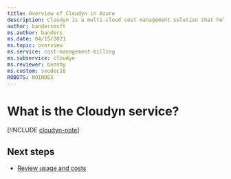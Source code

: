 ```yaml
---
title: Overview of Cloudyn in Azure
description: Cloudyn is a multi-cloud cost management solution that helps you use Azure and other cloud resources.
author: bandersmsft
ms.author: banders
ms.date: 04/15/2021
ms.topic: overview
ms.service: cost-management-billing
ms.subservice: cloudyn
ms.reviewer: benshy
ms.custom: seodec18
ROBOTS: NOINDEX
---
```


# What is the Cloudyn service?

[!INCLUDE [cloudyn-note](../../../includes/cloudyn-note.md)]

## Next steps

- [Review usage and costs](tutorial-review-usage.md)
